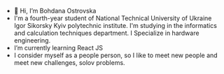 - 👋 Hi, I’m Bohdana Ostrovska
- I'm a fourth-year student of National Technical University of Ukraine Igor Sikorsky Kyiv polytechnic institute. I'm studying in the informatics and calculation techniques department. I Specialize in hardware engineering.
- I’m currently learning React JS
- I consider myself as a people person, so I like to meet new people and meet new challenges, solov problems.

<!---
Danoonka/Danoonka is a ✨ special ✨ repository because its `README.md` (this file) appears on your GitHub profile.
You can click the Preview link to take a look at your changes.
--->
